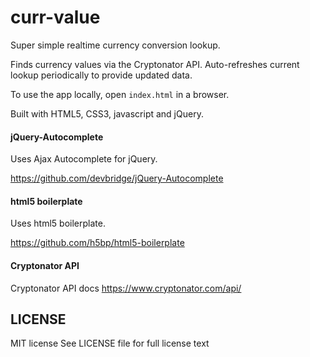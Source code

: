 # curr-value
Super simple realtime currency conversion lookup.

Finds currency values via the Cryptonator API.
Auto-refreshes current lookup periodically
to provide updated data.

To use the app locally, open `index.html` in a browser.

Built with HTML5, CSS3, javascript and jQuery.

#### jQuery-Autocomplete

Uses Ajax Autocomplete for jQuery.

https://github.com/devbridge/jQuery-Autocomplete

#### html5 boilerplate

Uses html5 boilerplate.

https://github.com/h5bp/html5-boilerplate

#### Cryptonator API

Cryptonator API docs
https://www.cryptonator.com/api/

## LICENSE

MIT license
See LICENSE file for full license text